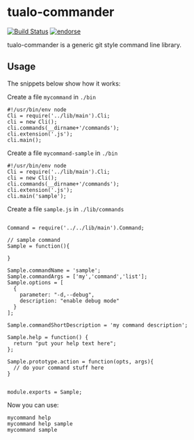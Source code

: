 # tualo-commander
[![Build Status](https://secure.travis-ci.org/tualo/tualo-commander.png)](http://travis-ci.org/tualo/tualo-commander)
[![endorse](https://api.coderwall.com/thomashoffmann1979/endorsecount.png)](https://coderwall.com/thomashoffmann1979)

tualo-commander is a generic git style command line library.

## Usage

The snippets below show how it works:

Create a file `mycommand` in `./bin`
```
#!/usr/bin/env node
Cli = require('../lib/main').Cli;
cli = new Cli();
cli.commands(__dirname+'/commands');
cli.extension('.js');
cli.main();
```

Create a file `mycommand-sample` in `./bin`
```
#!/usr/bin/env node
Cli = require('../lib/main').Cli;
cli = new Cli();
cli.commands(__dirname+'/commands');
cli.extension('.js');
cli.main('sample');
```

Create a file `sample.js` in `./lib/commands`
```

Command = require('../../lib/main').Command;

// sample command
Sample = function(){

}

Sample.commandName = 'sample';
Sample.commandArgs = ['my','command','list'];
Sample.options = [
  {
    parameter: "-d,--debug",
    description: "enable debug mode"
  }
];

Sample.commandShortDescription = 'my command description';

Sample.help = function() {
  return "put your help text here";
};

Sample.prototype.action = function(opts, args){
  // do your command stuff here
}


module.exports = Sample;
```

Now you can use:
```
mycommand help
mycommand help sample
mycommand sample
```

